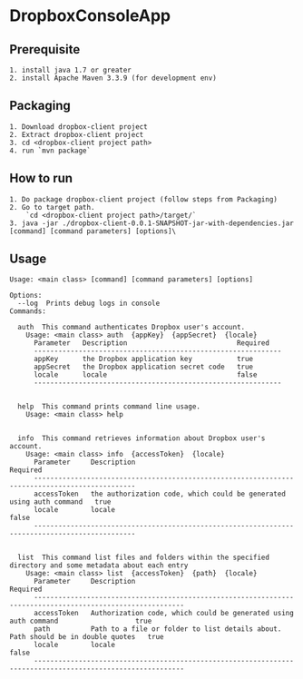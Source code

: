 # DropboxConsoleApp


## Prerequisite
	1. install java 1.7 or greater
	2. install Apache Maven 3.3.9 (for development env)
	
## Packaging
	1. Download dropbox-client project
	2. Extract dropbox-client project
	3. cd <dropbox-client project path>
	4. run `mvn package`
	

## How to run
	1. Do package dropbox-client project (follow steps from Packaging)
	2. Go to target path. 
		`cd <dropbox-client project path>/target/`
	3. java -jar ./dropbox-client-0.0.1-SNAPSHOT-jar-with-dependencies.jar [command] [command parameters] [options]\
	
	
## Usage
```
Usage: <main class> [command] [command parameters] [options]

Options:
  --log  Prints debug logs in console
Commands:

  auth  This command authenticates Dropbox user's account. 
    Usage: <main class> auth  {appKey}  {appSecret}  {locale}
      Parameter   Description                           Required   
      -------------------------------------------------------------
      appKey      the Dropbox application key           true       
      appSecret   the Dropbox application secret code   true       
      locale      locale                                false      
      -------------------------------------------------------------


  help  This command prints command line usage.
    Usage: <main class> help


  info  This command retrieves information about Dropbox user's account.
    Usage: <main class> info  {accessToken}  {locale}
      Parameter     Description                                                           Required   
      -----------------------------------------------------------------------------------------------
      accessToken   the authorization code, which could be generated using auth command   true       
      locale        locale                                                                false      
      -----------------------------------------------------------------------------------------------


  list  This command list files and folders within the specified directory and some metadata about each entry
    Usage: <main class> list  {accessToken}  {path}  {locale}
      Parameter     Description                                                                       Required   
      -----------------------------------------------------------------------------------------------------------
      accessToken   Authorization code, which could be generated using auth command                   true       
      path          Path to a file or folder to list details about. Path should be in double quotes   true       
      locale        locale                                                                            false      
      -----------------------------------------------------------------------------------------------------------	
```